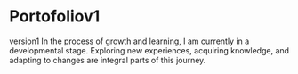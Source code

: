 # Portofoliov1
version1
In the process of growth and learning, I am currently in a developmental stage. Exploring new experiences, acquiring knowledge, and adapting to changes are integral parts of this journey.
